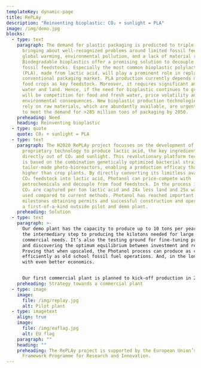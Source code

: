 ```yaml
---
templateKey: dynamic-page
title: RePLAy
description: "Reinventing bioplastic: CO₂ + sunlight = PLA"
image: /img/demo.jpg
blocks:
  - type: text
    paragraph: The demand for plastic packaging is predicted to triple by 2050,
      bringing about well-recognized problems around limited fossil feedstocks,
      global warming, environmental pollution, and a lack of material recycling.
      Biodegradable bioplastics offer a promising solution to decouple from
      fossil feedstocks. Especially the most common bioplastic polylactic acid
      (PLA), made from lactic acid, will play a prominent role in replacing the
      conventional packaging market. PLA production currently depends mainly on
      food crops as key feedstock. Moreover, it requires significant amounts of
      water and land. Hence, if the need for bioplastic continues to grow, there
      will be competition for food and fresh water, price volatility and
      environmental consequences. New bioplastic production technologies that
      rely on raw materials, which are abundantly available, are urgently needed
      to meet the demand for >285 million tons of packaging by 2050.
    preheading: Need
    heading: Reinventing bioplastic
  - type: quote
    quote: CO₂ + sunlight = PLA
  - type: text
    paragraph: The H2020 RePLAy project focusses on the development of Photanol's
      proprietary technology to produce lactic acid, the key ingredient for PLA,
      directly out of CO₂ and sunlight. This revolutionary platform technology
      is based on the combination genetically optimized bacterial strains and
      tailor-made photo-bioreactors, enabling a production efficacy that is 7x
      higher than crop plants. By directly converting its limitless available
      CO₂ feedstock into lactic acid, Photanol can price-compete with
      petrochemicals and decouple from food feedstock. In the process 1.6 tonnes
      CO₂ are captured per ton lactic acid and 24x less land and 25x water are
      used compared to current methods. Photanol has reached important upscaling
      milestones obtaining permits and successful construction and operation of
      a first-of-a-kind outside pilot and demo plant.
    preheading: Solution
  - type: text
    paragraph: >-
      Our demo plant has the capacity to produce up to 10 tons per year. It’s
      the intermediary step to producing the kilotons needed for large scale
      commercial needs. It’s also the testing ground for fine-tuning processes
      and discovering the optimum equilibrium between investment and returns.
      Proving that when upscaled, the Photanol process can produce as cost
      efficiently as old school fossil fuel operations. And, in the long term
      with even better economics.


      Our first commercial plant is planned to kick-off production in 2024. Rest assured, our teams are working hard to optimize and maximize production. Constantly iterating to evidence that Photanol is not only the most future-proof solution but also the solution with the lowest footprint of any sustainable option. Our economically sound business cases and new tech breakthroughs acting as instruments in our mission to restore balance to the planet, while powering the world.
    preheading: Strategy towards a commercial plant
  - type: image
    image:
      file: /img/replay.jpg
      alt: Pilot plant
  - type: imagetext
    align: true
    image:
      file: /img/euflag.jpg
      alt: EU flag
    paragraph: ""
    heading: ""
    preheading: The RePLAy project is supported by the European Union’s Horizon 2020
      Framework Programme for Research and Innovation.
---
```

